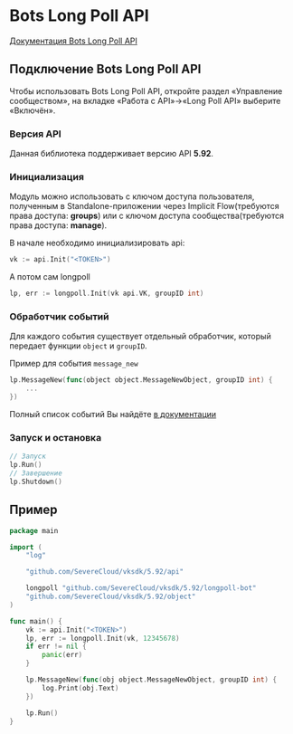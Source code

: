 # Bots Long Poll API

[Документация Bots Long Poll API](https://vk.com/dev/bots_longpoll)

## Подключение Bots Long Poll API

Чтобы использовать Bots Long Poll API, откройте раздел «Управление сообществом», на вкладке «Работа с API»→«Long Poll API» выберите «Включён».

### Версия API

Данная библиотека поддерживает версию API **5.92**.

### Инициализация

Модуль можно использовать с ключом доступа пользователя, полученным в Standalone-приложении через Implicit Flow(требуются права доступа: **groups**) или с ключом доступа сообщества(требуются права доступа: **manage**).

В начале необходимо инициализировать api:

```go
vk := api.Init("<TOKEN>")
```

А потом сам longpoll

```go
lp, err := longpoll.Init(vk api.VK, groupID int) 
```

### Обработчик событий

Для каждого события существует отдельный обработчик, который передает функции `object` и `groupID`.

Пример для события `message_new`

```go
lp.MessageNew(func(object object.MessageNewObject, groupID int) {
	...
})
```

Полный список событий Вы найдёте [в документации](https://vk.com/dev/groups_events)

### Запуск и остановка

```go
// Запуск 
lp.Run()
// Завершение
lp.Shutdown()
```

## Пример

```go
package main

import (
	"log"

	"github.com/SevereCloud/vksdk/5.92/api"

	longpoll "github.com/SevereCloud/vksdk/5.92/longpoll-bot"
	"github.com/SevereCloud/vksdk/5.92/object"
)

func main() {
	vk := api.Init("<TOKEN>")
	lp, err := longpoll.Init(vk, 12345678)
	if err != nil {
		panic(err)
	}

	lp.MessageNew(func(obj object.MessageNewObject, groupID int) {
		log.Print(obj.Text)
	})

	lp.Run()
}

```
